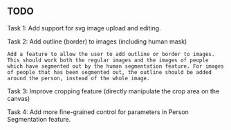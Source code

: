 ## TODO

Task 1: Add support for svg image upload and editing.

Task 2: Add outline (border) to images (including human mask)

```
Add a feature to allow the user to add outline or border to images. This should work both the regular images and the images of people which have segmented out by the human segmentation feature. For images of people that has been segmented out, the outline should be added around the person, instead of the whole image.
```

Task 3: Improve cropping feature (directly manipulate the crop area on the canvas)

Task 4: Add more fine-grained control for parameters in Person Segmentation feature.
